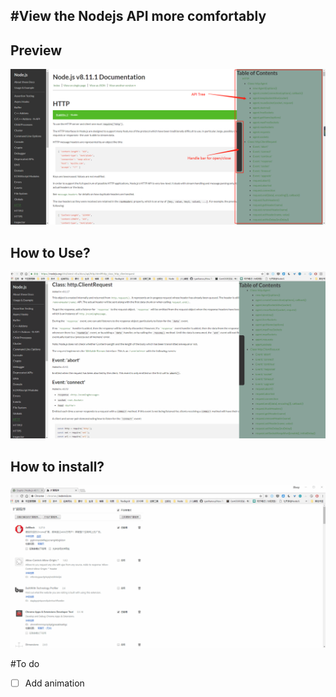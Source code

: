 #View the Nodejs API more comfortably
---

## Preview

![](https://raw.githubusercontent.com/ghostcode/nodejs-api-tree/master/show.png)

## How to Use?

![](https://raw.githubusercontent.com/ghostcode/nodejs-api-tree/master/calc-same.gif)

## How to install?

![](https://raw.githubusercontent.com/ghostcode/nodejs-api-tree/master/install.gif)

#To do

- [ ] Add animation